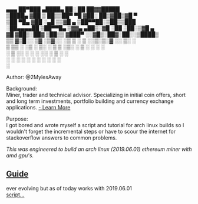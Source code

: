  ▄▄▄       ██▀███   ▄████▄   ██░ ██  ██▓▓█████     
▒████▄    ▓██ ▒ ██▒▒██▀ ▀█  ▓██░ ██▒▓██▒▓█   ▀     
▒██  ▀█▄  ▓██ ░▄█ ▒▒▓█    ▄ ▒██▀▀██░▒██▒▒███     
░██▄▄▄▄██ ▒██▀▀█▄  ▒▓▓▄ ▄██▒░▓█ ░██ ░██░▒▓█  ▄   
 ▓█   ▓██▒░██▓ ▒██▒▒ ▓███▀ ░░▓█▒░██▓░██░░▒████▒  
 ▒▒   ▓▒█░░ ▒▓ ░▒▓░░ ░▒ ▒  ░ ▒ ░░▒░▒░▓  ░░ ▒░ ░    
  ▒   ▒▒ ░  ░▒ ░ ▒░  ░  ▒    ▒ ░▒░ ░ ▒ ░ ░ ░  ░   
  ░   ▒     ░░   ░ ░         ░  ░░ ░ ▒ ░   ░     
      ░  ░   ░     ░ ░       ░  ░  ░ ░     ░  ░   
                   ░                             
                                                 
Author: @2MylesAway                                                                                            

Background:  
Miner, trader and technical advisor. Specializing in initial coin offers, short and long term investments, portfolio building and currency exchange applications. [- Learn More](https://myles.works/on/crypto)


Purpose:  
I got bored and wrote myself a script and tutorial for arch linux builds so I wouldn't forget the incremental steps or have to scour the internet for stackoverflow answers to common problems.  

*This was engineered to build an arch linux (2019.06.01) ethereum miner with amd gpu's.*
  
  
  
[Guide](https://github.com/crouther/archie/blob/master/ARCH-LINUX-2019.06.01-Installation-Guide.md)
--------------------
ever evolving but as of today works with 2019.06.01  
[script...](https://github.com/crouther/archie/blob/master/archstart.sh)
